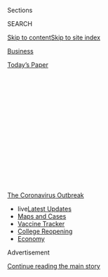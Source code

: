 <div id="app">

<div>

<div>

<div>

<div class="NYTAppHideMasthead css-1q2w90k e1suatyy0">

<div class="section css-ui9rw0 e1suatyy2">

<div class="css-eph4ug er09x8g0">

<div class="css-6n7j50">

</div>

<span class="css-1dv1kvn">Sections</span>

<div class="css-10488qs">

<span class="css-1dv1kvn">SEARCH</span>

</div>

[Skip to content](#site-content)[Skip to site
index](#site-index)

</div>

<div id="masthead-section-label" class="css-1wr3we4 eaxe0e00">

[Business](https://www.nytimes.com/section/business)

</div>

<div class="css-10698na e1huz5gh0">

</div>

</div>

<div id="masthead-bar-one" class="section hasLinks css-15hmgas e1csuq9d3">

<div class="css-uqyvli e1csuq9d0">

</div>

<div class="css-1uqjmks e1csuq9d1">

</div>

<div class="css-9e9ivx">

[](https://myaccount.nytimes.com/auth/login?response_type=cookie&client_id=vi)

</div>

<div class="css-1bvtpon e1csuq9d2">

[Today’s
Paper](https://www.nytimes.com/section/todayspaper)

</div>

</div>

</div>

</div>

<div data-aria-hidden="false">

<div id="site-content" data-role="main">

<div>

<div class="css-1aor85t" style="opacity:0.000000001;z-index:-1;visibility:hidden">

<div class="css-1hqnpie">

<div class="css-epjblv">

<span class="css-17xtcya">[Business](/section/business)</span><span class="css-x15j1o">|</span><span class="css-fwqvlz">Small
Businesses Got Emergency Loans, but Not What They
Expected</span>

</div>

<div class="css-k008qs">

<div class="css-1iwv8en">

<span class="css-18z7m18"></span>

<div>

</div>

</div>

<span class="css-1n6z4y">https://nyti.ms/39Ye4Uj</span>

<div class="css-1705lsu">

<div class="css-4xjgmj">

<div class="css-4skfbu" data-role="toolbar" data-aria-label="Social Media Share buttons, Save button, and Comments Panel with current comment count" data-testid="share-tools">

  - 
  - 
  - 
  - 
    
    <div class="css-6n7j50">
    
    </div>

  - 
  - 

</div>

</div>

</div>

</div>

</div>

</div>

<div id="NYT_TOP_BANNER_REGION" class="css-13pd83m">

<div>

<div id="styln-prism-menu-1592847958612" class="section interactive-content interactive-size-medium css-1edisqu">

<div class="css-17ih8de interactive-body">

<div id="scroll-container" class="css-1gj85ro">

[<span class="styln-title-wrap"><span class="css-1pje3qr">The
Coronavirus</span><span class="css-1pje3qr">
Outbreak</span></span>](https://www.nytimes.com/news-event/coronavirus?action=click&pgtype=Article&state=default&region=TOP_BANNER&context=storylines_menu)

  - <span class="css-kqxiym" data-emphasize="true">live</span>[Latest
    Updates](https://www.nytimes.com/2020/08/04/world/coronavirus-cases.html?action=click&pgtype=Article&state=default&region=TOP_BANNER&context=storylines_menu)
  - [Maps and
    Cases](https://www.nytimes.com/interactive/2020/us/coronavirus-us-cases.html?action=click&pgtype=Article&state=default&region=TOP_BANNER&context=storylines_menu)
  - [Vaccine
    Tracker](https://www.nytimes.com/interactive/2020/science/coronavirus-vaccine-tracker.html?action=click&pgtype=Article&state=default&region=TOP_BANNER&context=storylines_menu)
  - [College
    Reopening](https://www.nytimes.com/2020/08/02/us/covid-college-reopening.html?action=click&pgtype=Article&state=default&region=TOP_BANNER&context=storylines_menu)
  - [Economy](https://www.nytimes.com/live/2020/08/04/business/stock-market-today-coronavirus?action=click&pgtype=Article&state=default&region=TOP_BANNER&context=storylines_menu)

</div>

</div>

</div>

</div>

</div>

<div id="top-wrapper" class="css-1sy8kpn">

<div id="top-slug" class="css-l9onyx">

Advertisement

</div>

[Continue reading the main
story](#after-top)

<div class="ad top-wrapper" style="text-align:center;height:100%;display:block;min-height:250px">

<div id="top" class="place-ad" data-position="top" data-size-key="top">

</div>

</div>

<div id="after-top">

</div>

</div>

<div>

<div id="sponsor-wrapper" class="css-1hyfx7x">

<div id="sponsor-slug" class="css-19vbshk">

Supported by

</div>

[Continue reading the main
story](#after-sponsor)

<div id="sponsor" class="ad sponsor-wrapper" style="text-align:center;height:100%;display:block">

</div>

<div id="after-sponsor">

</div>

</div>

<div class="css-186x18t">

</div>

<div class="css-1vkm6nb ehdk2mb0">

# Small Businesses Got Emergency Loans, but Not What They Expected

</div>

The S.B.A.’s disaster relief program allows for loans of up to $2
million. But now they’re capped at $150,000 — and agency officials are
saying little about why.

<div class="css-79elbk" data-testid="photoviewer-wrapper">

<div class="css-z3e15g" data-testid="photoviewer-wrapper-hidden">

</div>

<div class="css-1a48zt4 ehw59r15" data-testid="photoviewer-children">

![<span class="css-16f3y1r e13ogyst0" data-aria-hidden="true">Caroline
Keefer’s apparel maker, River + Sky, was expecting a disaster loan of at
least $500,000. She fears the $150,000 she received will not be
enough.</span><span class="css-cnj6d5 e1z0qqy90" itemprop="copyrightHolder"><span class="css-1ly73wi e1tej78p0">Credit...</span><span><span>Nolwen
Cifuentes for The New York
Times</span></span></span>](https://static01.nyt.com/images/2020/08/04/business/00sba-disasterloan1/merlin_174739206_54c92148-8b18-476d-8b70-74438b7780d2-articleLarge.jpg?quality=75&auto=webp&disable=upscale)

</div>

</div>

<div class="css-18e8msd">

<div class="css-vp77d3 epjyd6m0">

<div class="css-hus3qt ey68jwv0" data-aria-hidden="true">

[![Stacy
Cowley](https://static01.nyt.com/images/2018/10/03/multimedia/author-stacy-cowley/author-stacy-cowley-thumbLarge.png
"Stacy Cowley")](https://www.nytimes.com/by/stacy-cowley)

</div>

<div class="css-1baulvz">

By [<span class="css-1baulvz last-byline" itemprop="name">Stacy
Cowley</span>](https://www.nytimes.com/by/stacy-cowley)

</div>

</div>

  - 
    
    <div class="css-ld3wwf e16638kd2">
    
    Aug. 3,
    2020
    
    </div>

  - 
    
    <div class="css-4xjgmj">
    
    <div class="css-d8bdto" data-role="toolbar" data-aria-label="Social Media Share buttons, Save button, and Comments Panel with current comment count" data-testid="share-tools">
    
      - 
      - 
      - 
      - 
        
        <div class="css-6n7j50">
        
        </div>
    
      - 
      - 
    
    </div>
    
    </div>

</div>

</div>

<div class="section meteredContent css-1r7ky0e" name="articleBody" itemprop="articleBody">

<div class="css-1fanzo5 StoryBodyCompanionColumn">

<div class="css-53u6y8">

For nearly 70 years, the Small Business Administration’s disaster relief
program has helped companies recover from catastrophes including
wildfires, hurricanes and earthquakes. But it has never faced anything
like [the coronavirus
crisis](https://www.nytimes.com/news-event/coronavirus).

Besieged by more than eight million applicants — and operating in the
shadow of the hastily assembled [Paycheck Protection
Program](https://www.nytimes.com/2020/04/26/business/ppp-small-business-loans.html)
— the disaster relief effort has given out more money in the past few
months than it had in its entire history.

But the demand has created a problem that is hobbling hundreds of
thousands of applicants: The agency, afraid of running out of cash,
capped its coronavirus loans at a fraction of what companies can
normally borrow — even though the program has handed out less than half
of the $360 billion it can lend.

Caroline Keefer, a clothing designer in Los Angeles, had expected to
qualify for a loan of at least $500,000 based on a complex formula
devised by the agency. But when her loan offer arrived in May, it was
for $150,000 — the ceiling the S.B.A. quietly put in place that month.
Qualified companies can usually take loans of [up to $2
million](https://www.sba.gov/about-sba/sba-newsroom/press-releases-media-advisories/sba-provide-disaster-assistance-loans-small-businesses-impacted-coronavirus-covid-19).

</div>

</div>

<div class="css-1fanzo5 StoryBodyCompanionColumn">

<div class="css-53u6y8">

“Without the extra capital, it will be very difficult for us to
survive,” she wrote in a direct appeal to Jovita Carranza, the
agency’s administrator, and James Rivera, the head of the agency’s
disaster office.

The limit has crimped Ms. Keefer’s efforts to salvage a business that
did $2 million in sales last year. Her company, [River +
Sky](https://www.riverandskycalifornia.com/), sells directly to
merchants like boutiques, department stores and hotel spa shops. In just
a few days in March, as [virus shutdown
orders](https://www.nytimes.com/interactive/2020/us/states-reopen-map-coronavirus.html)
cascaded throughout the country, nearly $700,000 in orders — all of her
spring and summer season — evaporated. She was left with a pile of
unpaid bills for inventory that she suddenly had no place to sell.

Six days after she wrote to the agency, representatives there
acknowledged that she had run up against the cap. Officials “do not
anticipate increasing loans above this amount,” the representatives said
in an email.

Ms. Keefer is grateful for the help she received, but irked by what she
sees as an arbitrary, poorly explained limit that was put in place after
other businesses got bigger loans early in the crisis. Data released by
the agency last month showed that it had made at least 20,000 disaster
relief loans for more than $150,000. Its largest was for $900,000 in
early April.

Nearly 400,000 businesses have run into the $150,000 limit, according to
[the agency’s
data](https://www.sba.gov/funding-programs/loans/coronavirus-relief-options/economic-injury-disaster-loans#section-header-5).
S.B.A. representatives declined to comment on the cap or why it was
imposed.

</div>

</div>

<div class="css-1fanzo5 StoryBodyCompanionColumn">

<div class="css-53u6y8">

The cap has been just one problem with the disaster program, officially
called the Economic Injury Disaster Loan program. Applicants faced [long
delays](https://www.nytimes.com/2020/04/09/business/smallbusiness/small-business-disaster-loans-coronavirus.html),
confusing procedures and communication lapses. And last Tuesday, the
agency’s internal watchdog said hundreds of millions of dollars handed
out through the program [may have been fraudulently
obtained](https://www.nytimes.com/live/2020/07/28/business/stock-market-today-coronavirus#thieves-are-targeting-small-business-relief-programs-a-watchdog-says).

<div id="NYT_MAIN_CONTENT_1_REGION" class="css-9tf9ac">

<div>

<div id="styln-covid-updates-markets" class="section interactive-content interactive-size-medium css-1ftcdic">

<div class="css-17ih8de interactive-body">

<div id="styln-briefing-block">

<div class="briefing-block-header-section">

# [Latest Updates: Economy](https://www.nytimes.com/live/2020/08/04/business/stock-market-today-coronavirus?action=click&pgtype=Article&state=default&region=MAIN_CONTENT_1&context=storylines_live_updates)

</div>

<div class="briefing-block-lb-items">

<div class="briefing-block-update-time active">

[32m
ago](https://www.nytimes.com/live/2020/08/04/business/stock-market-today-coronavirus?action=click&pgtype=Article&state=default&region=MAIN_CONTENT_1&context=storylines_live_updates#disney-lost-4-7-billion-last-quarter-but-its-newest-business-was-a-big-hit)

</div>

<div>

[Disney lost $4.7 billion last quarter, but its newest business was a
big
hit.](https://www.nytimes.com/live/2020/08/04/business/stock-market-today-coronavirus?action=click&pgtype=Article&state=default&region=MAIN_CONTENT_1&context=storylines_live_updates#disney-lost-4-7-billion-last-quarter-but-its-newest-business-was-a-big-hit)

</div>

<div class="briefing-block-update-time active">

[2h
ago](https://www.nytimes.com/live/2020/08/04/business/stock-market-today-coronavirus?action=click&pgtype=Article&state=default&region=MAIN_CONTENT_1&context=storylines_live_updates#the-ad-giant-publicis-has-parted-ways-with-an-executive-over-his-virus-tweets)

</div>

<div>

[The ad giant Publicis has ‘parted ways’ with an executive over his
virus
tweets.](https://www.nytimes.com/live/2020/08/04/business/stock-market-today-coronavirus?action=click&pgtype=Article&state=default&region=MAIN_CONTENT_1&context=storylines_live_updates#the-ad-giant-publicis-has-parted-ways-with-an-executive-over-his-virus-tweets)

</div>

<div class="briefing-block-update-time active">

[3h
ago](https://www.nytimes.com/live/2020/08/04/business/stock-market-today-coronavirus?action=click&pgtype=Article&state=default&region=MAIN_CONTENT_1&context=storylines_live_updates#nbcuniversal-to-cut-about-10-percent-of-its-work-force)

</div>

<div>

[NBCUniversal to cut about 10 percent of its work
force.](https://www.nytimes.com/live/2020/08/04/business/stock-market-today-coronavirus?action=click&pgtype=Article&state=default&region=MAIN_CONTENT_1&context=storylines_live_updates#nbcuniversal-to-cut-about-10-percent-of-its-work-force)

</div>

</div>

<div class="briefing-block-footer">

<div class="briefing-block-footer-meta">

[See more
updates](https://www.nytimes.com/live/2020/08/04/business/stock-market-today-coronavirus?action=click&pgtype=Article&state=default&region=MAIN_CONTENT_1&context=storylines_live_updates)

</div>

<div class="briefing-block-briefinglinks">

<span>More live coverage:</span>
[Global](https://www.nytimes.com/2020/08/04/world/coronavirus-cases.html?action=click&pgtype=Article&state=default&region=MAIN_CONTENT_1&context=storylines_live_updates)

</div>

</div>

</div>

</div>

</div>

</div>

</div>

Application hurdles, changing requirements and [reports of
fraud](https://www.nytimes.com/2020/07/27/us/lamborghini-ppp-covid-19.html)
also plagued the Paycheck Protection Program, the short-term relief
effort created by the CARES Act that has [handed out $521 billion in
forgivable
loans](https://www.nytimes.com/2020/06/30/business/paycheck-protection-program-coronavirus.html)
to cover payroll and other costs.

</div>

</div>

<div class="css-a7yk8a e73j0it0">

<div class="css-1xdhyk6 erfvjey0">

<span class="css-1ly73wi e1tej78p0">Image</span>

<div class="css-zjzyr8">

<div data-testid="lazyimage-container" style="height:580px">

</div>

</div>

</div>

<span class="css-16f3y1r e13ogyst0" data-aria-hidden="true">River + Sky
saw almost $700,000 in orders disappear after the pandemic struck. Most
of its sales are to boutiques, department stores and hotel spa
shops.</span><span class="css-cnj6d5 e1z0qqy90" itemprop="copyrightHolder"><span class="css-1ly73wi e1tej78p0">Credit...</span><span>Nolwen
Cifuentes for The New York Times</span></span>

<div class="css-1xdhyk6 erfvjey0">

<span class="css-1ly73wi e1tej78p0">Image</span>

<div class="css-zjzyr8">

<div data-testid="lazyimage-container" style="height:580px">

</div>

</div>

</div>

<span class="css-16f3y1r e13ogyst0" data-aria-hidden="true">Ms. Keefer
used some of the disaster loan money to retool her business so she could
sell directly to customers. But she has also had to borrow more
money.</span><span class="css-cnj6d5 e1z0qqy90" itemprop="copyrightHolder"><span class="css-1ly73wi e1tej78p0">Credit...</span><span>Nolwen
Cifuentes for The New York Times</span></span>

</div>

<div class="css-1fanzo5 StoryBodyCompanionColumn">

<div class="css-53u6y8">

The disaster loan program, a core part of the agency’s operations since
it was founded in 1953, is more flexible. The program offers companies
with 500 or fewer employees low-interest loans for terms of up to 30
years, which can be used for nearly any business purpose, including
buying protective equipment and keeping up on debt payments.

Since March, it has [lent out $164
billion](https://www.sba.gov/sites/default/files/2020-07/EIDL%20COVID-19%20Loan%207.27.20-508.pdf)
in EIDL (pronounced “idle”) loans, more than twice what it previously
distributed in its entire existence, to three million companies. Nearly
$200 billion is currently unused.

More than two million other businesses have been offered loans but have
not yet accepted them, so much of the unused money could still be lent
out. But the agency’s ability to forecast how much money it will
distribute may have been complicated by a decision Congress made in
March to speed aid.

As the coronavirus pandemic took hold, Congress increased its
allocations to the agency, enough to support $360 billion in loans. But
it also set aside another pool of money for the S.B.A. to distribute as
grants to those who applied to the disaster loan program, whether they
received a loan or not. The $20 billion for those grants — up to $10,000
per applicant — [ran out last
month](https://www.sba.gov/about-sba/sba-newsroom/press-releases-media-advisories/sba-provided-20-billion-small-businesses-and-non-profits-through-economic-injury-disaster-loan).

</div>

</div>

<div class="css-1fanzo5 StoryBodyCompanionColumn">

<div class="css-53u6y8">

Any business that wanted the grant was part of the applicant pool, even
if it had no intention of taking a loan. (Applicants have up to 60 days
to make a decision about taking the loan.)

It is not clear what role that uncertainty played in capping loan
amounts, and agency officials have offered little clarity to lawmakers
about the loan limit.

During a House hearing last month, Ms. Carranza was pressed by
representatives from both parties about why the agency had not lifted
the $150,000 limit. She said she would “continue assessing it.”

Two senators — John Cornyn, Republican of Texas, and Jacky Rosen,
Democrat of Nevada — [introduced legislation on
July 21](https://www.cornyn.senate.gov/content/news/cornyn-introduces-bipartisan-legislation-provide-increased-eidl-loans-and-eidl-advance)
that would provide the agency with billions more for its disaster loan
program and prohibit it from capping loans at less than $2 million.

Ms. Rosen said the agency had not explained its “arbitrary” caps. The
agency has “refused to publicly request more financial support for EIDL,
despite small businesses across the country struggling to cover their
operating costs,” she said.

The cap has left many borrowers with loans that they fear will not be
enough to keep their businesses afloat.

Nicholas Johnson runs [Su Casa](http://sucasa-furniture.com/), a
furniture retailer with four stores in Maryland and Delaware. After all
his shops were shuttered in March, he calculated that he would need
around $500,000 to keep the company alive.

</div>

</div>

<div class="css-1fanzo5 StoryBodyCompanionColumn">

<div class="css-53u6y8">

He got $157,000 in April through the Paycheck Protection Program, which
he did not tap into until his stores started reopening in late May and
his staff members began to return. Based on his operating costs and
revenue, he expected to qualify for a $380,000 disaster loan.

Receiving an offer in May for just $150,000 was “like a punch in the
gut,” he said. He spent many sleepless nights, he said, wondering how he
would fill his projected $200,000 shortfall.

So far, Mr. Johnson is managing to survive on higher-than-expected sales
from his reopened stores, but he is anticipating rough months ahead. “My
supply chains are all but broken,” he said. “At some point, revenue will
taper off again because I won’t have anything to sell. I’m trying to
build a buffer, because I know there’s more pain to come.”

For some, the cap is a minor impediment: Joy Parisi, the owner of
[Paragraph](https://www.paragraphny.com/), a writers space with two
locations in New York City, said her disaster loan was enough to give
her breathing room to chip away at unpaid bills and overdue rent.

But others would borrow more from the program if they could. Ms. Keefer
also received a $48,000 P.P.P. loan, which she is using to pay two
employees, but it did not come close to closing the gap.

With her wholesale business in tatters, she pivoted to consumer sales.
The disaster loan paid off her most urgent bills and allowed her to hire
an agency to improve her retail website. Then she started buying ads on
Facebook and Instagram.

The strategy shift has helped: In June, she more than doubled what she
sold directly in all of last year. But that is still only a sliver of
what she would usually make. And now Ms. Keefer needs cash to start
manufacturing her fall and winter merchandise.

</div>

</div>

<div class="css-1fanzo5 StoryBodyCompanionColumn">

<div class="css-53u6y8">

Seeing no other options, she took out an expensive loan from an online
lender. It feels, she said, like a payday loan: “You have to start
paying it back immediately, and it’s like a trap — you end up borrowing
more just to keep up.”

The cash crunch has forced her to manufacture her clothing in smaller,
more expensive batches; limit her marketing budget; and hold off on
rehiring more workers. If she could borrow more money from the
government, she said, she would immediately spend it on expanding her
company — exactly the kind of economic activity the government wants to
encourage.

“The EIDL loan is perfect; it’s exactly what we need to steady our
ship,” Ms. Keefer said. “We just need more of it.”

</div>

</div>

</div>

<div>

</div>

<div>

</div>

<div>

</div>

<div>

<div id="bottom-wrapper" class="css-1ede5it">

<div id="bottom-slug" class="css-l9onyx">

Advertisement

</div>

[Continue reading the main
story](#after-bottom)

<div id="bottom" class="ad bottom-wrapper" style="text-align:center;height:100%;display:block;min-height:90px">

</div>

<div id="after-bottom">

</div>

</div>

</div>

</div>

</div>

## Site Index

<div>

</div>

## Site Information Navigation

  - [© <span>2020</span> <span>The New York Times
    Company</span>](https://help.nytimes.com/hc/en-us/articles/115014792127-Copyright-notice)

<!-- end list -->

  - [NYTCo](https://www.nytco.com/)
  - [Contact
    Us](https://help.nytimes.com/hc/en-us/articles/115015385887-Contact-Us)
  - [Work with us](https://www.nytco.com/careers/)
  - [Advertise](https://nytmediakit.com/)
  - [T Brand Studio](http://www.tbrandstudio.com/)
  - [Your Ad
    Choices](https://www.nytimes.com/privacy/cookie-policy#how-do-i-manage-trackers)
  - [Privacy](https://www.nytimes.com/privacy)
  - [Terms of
    Service](https://help.nytimes.com/hc/en-us/articles/115014893428-Terms-of-service)
  - [Terms of
    Sale](https://help.nytimes.com/hc/en-us/articles/115014893968-Terms-of-sale)
  - [Site
    Map](https://spiderbites.nytimes.com)
  - [Help](https://help.nytimes.com/hc/en-us)
  - [Subscriptions](https://www.nytimes.com/subscription?campaignId=37WXW)

</div>

</div>

</div>

</div>
